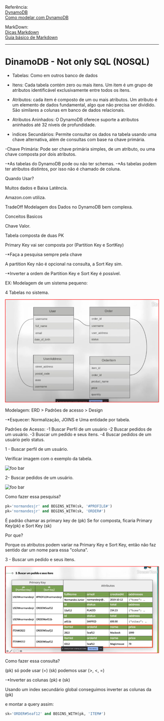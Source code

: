 
Referência: 
<br>
[DynamoDB](https://www.youtube.com/watch?v=kSnpuKr3Ajw  "title"   )
<br>
[Como modelar com DynamoDB](https://www.youtube.com/watch?v=bTLoK2eHwi4  "title"   )

MarkDown:
<br>
[Dicas Markdown](https://docs.github.com/pt/get-started/writing-on-github/working-with-advanced-formatting/creating-and-highlighting-code-blocks  "title"   )
<br>
[Guia básico de Markdown](https://docs.pipz.com/central-de-ajuda/learning-center/guia-basico-de-markdown#open  "title"   )



----

# DinamoDB - Not only SQL (NOSQL)



* Tabelas: Como em outros banco de dados

* Itens: Cada tabela contém zero ou mais itens. Um item é um grupo de atributos identificável exclusivamente entre todos os itens.

* Atributos: cada item é composto de um ou mais atributos. Um atributo é um elemento de dados fundamental, algo que não precisa ser dividido. São similares a colunas em banco de  dados relacionais.

* Atributos Aninhados: O DynamoDB oferece suporte a atributos aninhados até 32 níveis de profundidade.

* ìndices Secundários: Permite consultar os dados na tabela usando uma chave alternativa, além de consultas com base na chave primária.

-Chave Primária: Pode ser chave primária simples, de um atributo, ou uma chave composta por dois atributos.

-*As tabelas do DynamoDB pode ou não ter schemas.
-*As tabelas podem ter atributos distintos, por isso não é chamado de coluna.


Quando Usar?

Muitos dados e Baixa Latência.

Amazon.com utiliza.

TradeOff
Modelagem dos Dados no DynamoDB bem complexa.

Conceitos Basicos

Chave Valor.

Tabela composta de duas PK

Primary Key vai ser composta por (Partition Key e SortKey)

-*Faça a pesquisa sempre pela chave

A partition Key não é opcional na consulta, a Sort Key sim.

-*Inverter a ordem de Partition Key e Sort Key é possível.

EX: Modelagem de um sistema pequeno:

4 Tabelas no sistema.

![foo bar](Imagens/Modelagem%20de%20um%20sistema%20pequeno.png "Sistema pequeno")


Modelagem: ERD > Padrões de acesso > Design

-*Esquecer: Normalização, JOINS e Uma entidade por tabela.

Padrões de Acesso:
-1 Buscar Perfil de um usuário
-2 Buscar pedidos de um usuário.
-3 Buscar um pedido e seus itens.
-4 Buscar pedidos de um usuário pelo status.


1 - Buscar perfil de um usuário.

Verificar imagem com o exemplo da tabela.

![foo bar](Imagens/Buscar%20perfil%20de%20um%20usuário.png  "Perfil de Usuário"   )

2- Buscar pedidos de um usuário.

![foo bar](Imagens/Buscar%20pedidos%20de%20um%20usuário.png  "Pedido de um Usuário"   )

Como fazer essa pesquisa?

```sql
pk='normandesjr' and BEGINS_WITH(sk, '#PROFILE#')
pk='normandesjr' and BEGINS_WITH(sk, 'ORDER#')
```

É padrão chamar as primary key de (pk) 
Se for composta, ficaria Primary Key(pk) e Sort Key (sk)

Por que?

Porque os atributos podem variar na Primary Key e Sort Key, então não faz sentido dar um nome para essa "coluna".

3 - Buscar um pedido e seus itens.

![foo bar](Imagens/Buscar%20um%20pedido%20e%20seus%20itens.png  "Pedido e os Itens"   )



Como fazer essa consulta?

(pk) só pode usar (=)
(sk) podemos usar (>, <, =)

-*Inverter as colunas (pk) e (sk)

Usando um index secundário global conseguimos inverter as colunas da (pk)

e montar a query assim:

```sql
sk='ORDER#5eaf12' and BEGINS_WITH(pk, 'ITEM#')
```


